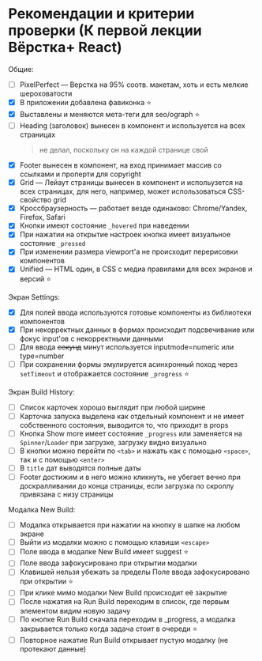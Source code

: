 # Рекомендации и критерии проверки (К первой лекции Вёрстка+ React)

Общие:
- [ ] PixelPerfect — Верстка на 95% соотв. макетам, хоть и есть мелкие шероховатости
- [x] В приложении добавлена фавиконка ⭐
- [x] Выставлены и меняются мета-теги для seo/ograph ⭐
- [ ] Heading (заголовок) вынесен в компонент и используется на всех страницах
  > не делал, поскольку он на каждой странице свой
- [x] Footer вынесен в компонент, на вход принимает массив со ссылками и проперти для copyright
- [x] Grid — Лейаут страницы вынесен в компонент и испольузется на всех страницах, для него, например, может использоваться CSS-свойство grid
- [x] Кроссбраузерность — работает везде одинаково: Chrome/Yandex, Firefox, Safari
- [x] Кнопки имеют состояние `_hovered` при наведении
- [x] При нажатии на открытие настроек кнопка имеет визуальное состояние `_pressed`
- [x] При изменении размера viewport'а не происходит перерисовки компонентов
- [x] Unified — HTML один, в CSS с медиа правилами для всех экранов и версий ⭐

Экран Settings:
- [x] Для полей ввода используются готовые компоненты из библиотеки компонентов
- [x] При некорректных данных в формах происходит подсвечивание или фокус input'ов с некорректными данными
- [ ] Для ввода ~~секунд~~ минут используется inputmode=numeric или type=number
- [ ] При сохранении формы эмулируется асинхронный поход через `setTimeout` и отображается состояние `_progress` ⭐

Экран Build History:
- [ ] Список карточек хорошо выглядит при любой ширине
- [ ] Карточка запуска выделена как отдельный компонент и не имеет собственного состояния, выводится то, что приходит в props
- [ ] Кнопка Show more имеет состояние `_progress` или заменяется на `Spinner`/`Loader` при загрузке, загрузку видно визуально
- [ ] В кнопки можно перейти по `<tab>` и нажать как с помощью `<space>`, так и с помощью `<enter>`
- [ ] В `title` дат выводятся полные даты
- [ ] Footer достижим и в него можно кликнуть, не убегает вечно при доскралливании до конца страницы, если загрузка по скроллу привязана с низу страницы

Модалка New Build:
- [ ] Модалка открывается при нажатии на кнопку в шапке на любом экране
- [ ] Выйти из модалки можно с помощью клавиши `<escape>`
- [ ] Поле ввода в модалке New Build имеет suggest ⭐
- [ ] Поле ввода зафокусировано при открытии модалки
- [ ] Клавишей <tab> нельзя убежать за пределы Поле ввода зафокусировано при открытии ⭐
- [ ] При клике мимо модалки New Build происходит её закрытие
- [ ] После нажатия на Run Build переходим в список, где первым элементом видим новую задачу
- [ ] По кнопке Run Build сначала переходим в _progress, а модалка закрывается только когда задача стоит в очереди ⭐
- [ ] Повторное нажатие Run Build открывает пустую модалку (не протекают данные)